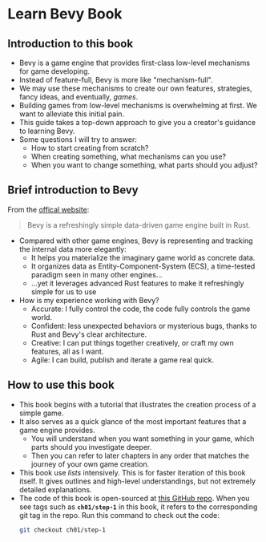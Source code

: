 # Learn Bevy Book

## Introduction to this book

- Bevy is a game engine that provides first-class low-level mechanisms for game developing.
- Instead of feature-full, Bevy is more like "mechanism-full".
- We may use these mechanisms to create our own features, strategies, fancy ideas, and eventually, _games_.
- Building games from low-level mechanisms is overwhelming at first. We want to alleviate this initial pain.
- This guide takes a top-down approach to give you a creator's guidance to learning Bevy.
- Some questions I will try to answer:
  - How to start creating from scratch?
  - When creating something, what mechanisms can you use?
  - When you want to change something, what parts should you adjust?

## Brief introduction to Bevy

From the [offical website](https://bevyengine.org):

> Bevy is a refreshingly simple data-driven game engine built in Rust.

- Compared with other game engines, Bevy is representing and tracking the internal data more elegantly:
  - It helps you materialize the imaginary game world as concrete data.
  - It organizes data as Entity-Component-System (ECS), a time-tested paradigm seen in many other engines...
  - ...yet it leverages advanced Rust features to make it refreshingly simple for us to use
- How is my experience working with Bevy?
  - Accurate: I fully control the code, the code fully controls the game world.
  - Confident: less unexpected behaviors or mysterious bugs, thanks to Rust and Bevy's clear architecture.
  - Creative: I can put things together creatively, or craft my own features, all as I want.
  - Agile: I can build, publish and iterate a game real quick.

## How to use this book

- This book begins with a tutorial that illustrates the creation process of a simple game.
- It also serves as a quick glance of the most important features that a game engine provides.
  - You will understand when you want something in your game, which parts should you investigate deeper.
  - Then you can refer to later chapters in any order that matches the journey of your own game creation.
- This book use _lists_ intensively. This is for faster iteration of this book itself. It gives outlines and high-level understandings, but not extremely detailed explanations.
- The code of this book is open-sourced at [this GitHub repo](https://github.com/ddyy-game/learn-bevy-game). When you see tags such as **`ch01/step-1`** in this book, it refers to the corresponding git tag in the repo. Run this command to check out the code:
  ```bash
  git checkout ch01/step-1
  ```
